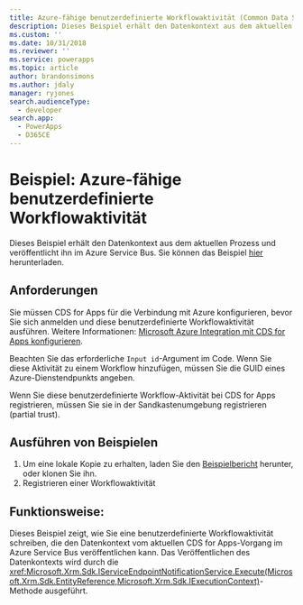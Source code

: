 ```yaml
---
title: Azure-fähige benutzerdefinierte Workflowaktivität (Common Data Service for Apps) | Microsoft Docs
description: Dieses Beispiel erhält den Datenkontext aus dem aktuellen Dynamics 365 Customer Engagement -Prozess und veröffentlicht ihn im Azure Service Bus.
ms.custom: ''
ms.date: 10/31/2018
ms.reviewer: ''
ms.service: powerapps
ms.topic: article
author: brandonsimons
ms.author: jdaly
manager: ryjones
search.audienceType:
  - developer
search.app:
  - PowerApps
  - D365CE
---
```

# <a name="sample-azure-aware-custom-workflow-activity"></a>Beispiel: Azure-fähige benutzerdefinierte Workflowaktivität

<!-- https://docs.microsoft.com/en-us/dynamics365/customer-engagement/developer/sample-azure-aware-custom-workflow-activity -->

Dieses Beispiel erhält den Datenkontext aus dem aktuellen Prozess und veröffentlicht ihn im Azure Service Bus. Sie können das Beispiel [hier](https://github.com/Microsoft/PowerApps-Samples/tree/master/cds/orgsvc/C%23/Azurecustomworkflowactivity) herunterladen.

## <a name="requirements"></a>Anforderungen

Sie müssen CDS for Apps für die Verbindung mit Azure konfigurieren, bevor Sie sich anmelden und diese benutzerdefinierte Workflowaktivität ausführen. Weitere Informationen: [Microsoft Azure Integration mit CDS for Apps konfigurieren](../../configure-azure-integration.md).

Beachten Sie das erforderliche `Input id`-Argument im Code. Wenn Sie diese Aktivität zu einem Workflow hinzufügen, müssen Sie die GUID eines Azure-Dienstendpunkts angeben.

Wenn Sie diese benutzerdefinierte Workflow-Aktivität bei CDS for Apps registrieren, müssen Sie sie in der Sandkastenumgebung registrieren (partial trust).

## <a name="how-to-run-samples"></a>Ausführen von Beispielen

1. Um eine lokale Kopie zu erhalten, laden Sie den [Beispielbericht](https://github.com/Microsoft/PowerApps-Samples) herunter, oder klonen Sie ihn.
2. Registrieren einer Workflowaktivität

## <a name="what-this-sample-does"></a>Funktionsweise:

Dieses Beispiel zeigt, wie Sie eine benutzerdefinierte Workflowaktivität schreiben, die den Datenkontext vom aktuellen CDS for Apps-Vorgang im Azure Service Bus veröffentlichen kann. Das Veröffentlichen des Datenkontexts wird durch die <xref:Microsoft.Xrm.Sdk.IServiceEndpointNotificationService.Execute(Microsoft.Xrm.Sdk.EntityReference,Microsoft.Xrm.Sdk.IExecutionContext)>-Methode ausgeführt.
